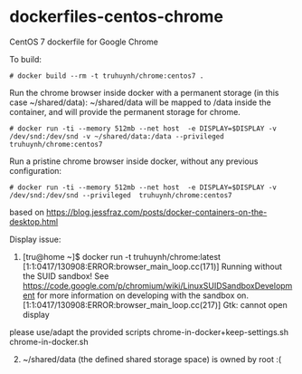 dockerfiles-centos-chrome
=========================

CentOS 7 dockerfile for Google Chrome

To build:

    # docker build --rm -t truhuynh/chrome:centos7 .

Run the chrome browser inside docker with a permanent storage (in this case ~/shared/data):
~/shared/data will be mapped to /data inside the container, and will provide the permanent storage for chrome.

    # docker run -ti --memory 512mb --net host  -e DISPLAY=$DISPLAY -v /dev/snd:/dev/snd -v ~/shared/data:/data --privileged  truhuynh/chrome:centos7 

Run a pristine chrome browser inside docker, without any previous configuration:

    # docker run -ti --memory 512mb --net host  -e DISPLAY=$DISPLAY -v /dev/snd:/dev/snd --privileged  truhuynh/chrome:centos7 

based on https://blog.jessfraz.com/posts/docker-containers-on-the-desktop.html


Display issue: 
1) [tru@home ~]$ docker run -t truhuynh/chrome:latest
[1:1:0417/130908:ERROR:browser_main_loop.cc(171)] Running without the SUID sandbox! See https://code.google.com/p/chromium/wiki/LinuxSUIDSandboxDevelopment for more information on developing with the sandbox on.
[1:1:0417/130908:ERROR:browser_main_loop.cc(217)] Gtk: cannot open display

please use/adapt the provided scripts
chrome-in-docker+keep-settings.sh
chrome-in-docker.sh

2) ~/shared/data (the defined shared storage space) is owned by root :(

